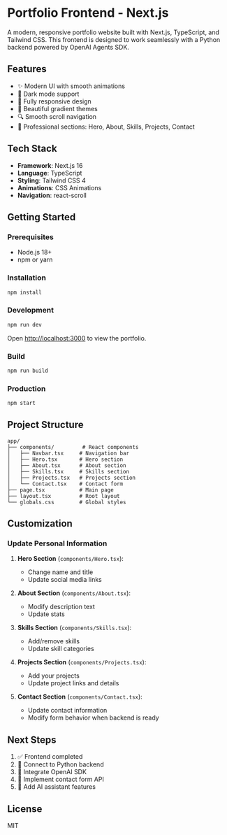# Portfolio Frontend - Next.js

A modern, responsive portfolio website built with Next.js, TypeScript, and Tailwind CSS. This frontend is designed to work seamlessly with a Python backend powered by OpenAI Agents SDK.

## Features

- ✨ Modern UI with smooth animations
- 🌙 Dark mode support
- 📱 Fully responsive design
- 🎨 Beautiful gradient themes
- 🔍 Smooth scroll navigation
- 💼 Professional sections: Hero, About, Skills, Projects, Contact

## Tech Stack

- **Framework**: Next.js 16
- **Language**: TypeScript
- **Styling**: Tailwind CSS 4
- **Animations**: CSS Animations
- **Navigation**: react-scroll

## Getting Started

### Prerequisites

- Node.js 18+ 
- npm or yarn

### Installation

```bash
npm install
```

### Development

```bash
npm run dev
```

Open [http://localhost:3000](http://localhost:3000) to view the portfolio.

### Build

```bash
npm run build
```

### Production

```bash
npm start
```

## Project Structure

```
app/
├── components/         # React components
│   ├── Navbar.tsx     # Navigation bar
│   ├── Hero.tsx       # Hero section
│   ├── About.tsx      # About section
│   ├── Skills.tsx     # Skills section
│   ├── Projects.tsx   # Projects section
│   └── Contact.tsx    # Contact form
├── page.tsx           # Main page
├── layout.tsx         # Root layout
└── globals.css        # Global styles

```

## Customization

### Update Personal Information

1. **Hero Section** (`components/Hero.tsx`):
   - Change name and title
   - Update social media links

2. **About Section** (`components/About.tsx`):
   - Modify description text
   - Update stats

3. **Skills Section** (`components/Skills.tsx`):
   - Add/remove skills
   - Update skill categories

4. **Projects Section** (`components/Projects.tsx`):
   - Add your projects
   - Update project links and details

5. **Contact Section** (`components/Contact.tsx`):
   - Update contact information
   - Modify form behavior when backend is ready

## Next Steps

1. ✅ Frontend completed
2. 🔄 Connect to Python backend
3. 🔄 Integrate OpenAI SDK
4. 🔄 Implement contact form API
5. 🔄 Add AI assistant features

## License

MIT

